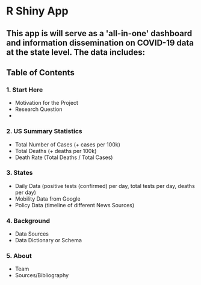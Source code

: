 # R Shiny App

This app is will serve as a 'all-in-one' dashboard and information dissemination on COVID-19 data at the state level.
The data includes: 
- 

## Table of Contents

### 1. Start Here
- Motivation for the Project
- Research Question
- 

### 2. US Summary Statistics
- Total Number of Cases (+ cases per 100k)
- Total Deaths (+ deaths per 100k)
- Death Rate (Total Deaths / Total Cases)

### 3. States
- Daily Data (positive tests (confirmed) per day, total tests per day, deaths per day)
- Mobility Data from Google
- Policy Data (timeline of different News Sources)

### 4. Background
- Data Sources
- Data Dictionary or Schema

### 5. About
- Team
- Sources/Bibliography
